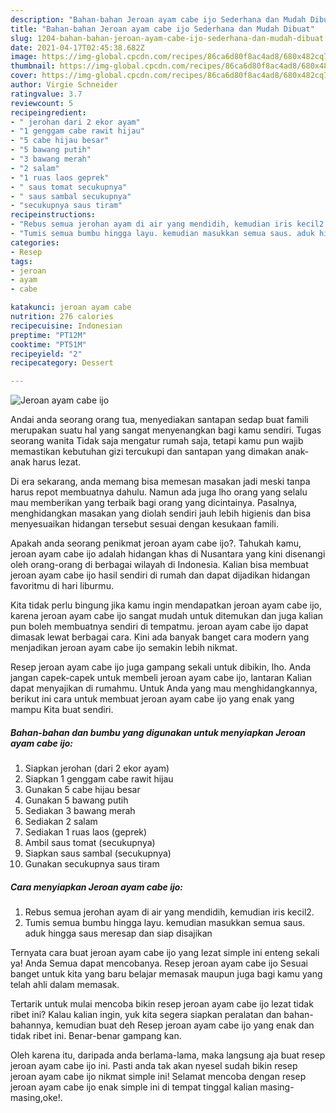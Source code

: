 ```yaml
---
description: "Bahan-bahan Jeroan ayam cabe ijo Sederhana dan Mudah Dibuat"
title: "Bahan-bahan Jeroan ayam cabe ijo Sederhana dan Mudah Dibuat"
slug: 1204-bahan-bahan-jeroan-ayam-cabe-ijo-sederhana-dan-mudah-dibuat
date: 2021-04-17T02:45:38.682Z
image: https://img-global.cpcdn.com/recipes/86ca6d80f8ac4ad8/680x482cq70/jeroan-ayam-cabe-ijo-foto-resep-utama.jpg
thumbnail: https://img-global.cpcdn.com/recipes/86ca6d80f8ac4ad8/680x482cq70/jeroan-ayam-cabe-ijo-foto-resep-utama.jpg
cover: https://img-global.cpcdn.com/recipes/86ca6d80f8ac4ad8/680x482cq70/jeroan-ayam-cabe-ijo-foto-resep-utama.jpg
author: Virgie Schneider
ratingvalue: 3.7
reviewcount: 5
recipeingredient:
- " jerohan dari 2 ekor ayam"
- "1 genggam cabe rawit hijau"
- "5 cabe hijau besar"
- "5 bawang putih"
- "3 bawang merah"
- "2 salam"
- "1 ruas laos geprek"
- " saus tomat secukupnya"
- " saus sambal secukupnya"
- "secukupnya saus tiram"
recipeinstructions:
- "Rebus semua jerohan ayam di air yang mendidih, kemudian iris kecil2."
- "Tumis semua bumbu hingga layu. kemudian masukkan semua saus. aduk hingga saus meresap dan siap disajikan"
categories:
- Resep
tags:
- jeroan
- ayam
- cabe

katakunci: jeroan ayam cabe 
nutrition: 276 calories
recipecuisine: Indonesian
preptime: "PT12M"
cooktime: "PT51M"
recipeyield: "2"
recipecategory: Dessert

---
```



![Jeroan ayam cabe ijo](https://img-global.cpcdn.com/recipes/86ca6d80f8ac4ad8/680x482cq70/jeroan-ayam-cabe-ijo-foto-resep-utama.jpg)

Andai anda seorang orang tua, menyediakan santapan sedap buat famili merupakan suatu hal yang sangat menyenangkan bagi kamu sendiri. Tugas seorang  wanita Tidak saja mengatur rumah saja, tetapi kamu pun wajib memastikan kebutuhan gizi tercukupi dan santapan yang dimakan anak-anak harus lezat.

Di era  sekarang, anda memang bisa memesan masakan jadi meski tanpa harus repot membuatnya dahulu. Namun ada juga lho orang yang selalu mau memberikan yang terbaik bagi orang yang dicintainya. Pasalnya, menghidangkan masakan yang diolah sendiri jauh lebih higienis dan bisa menyesuaikan hidangan tersebut sesuai dengan kesukaan famili. 



Apakah anda seorang penikmat jeroan ayam cabe ijo?. Tahukah kamu, jeroan ayam cabe ijo adalah hidangan khas di Nusantara yang kini disenangi oleh orang-orang di berbagai wilayah di Indonesia. Kalian bisa membuat jeroan ayam cabe ijo hasil sendiri di rumah dan dapat dijadikan hidangan favoritmu di hari liburmu.

Kita tidak perlu bingung jika kamu ingin mendapatkan jeroan ayam cabe ijo, karena jeroan ayam cabe ijo sangat mudah untuk ditemukan dan juga kalian pun boleh membuatnya sendiri di tempatmu. jeroan ayam cabe ijo dapat dimasak lewat berbagai cara. Kini ada banyak banget cara modern yang menjadikan jeroan ayam cabe ijo semakin lebih nikmat.

Resep jeroan ayam cabe ijo juga gampang sekali untuk dibikin, lho. Anda jangan capek-capek untuk membeli jeroan ayam cabe ijo, lantaran Kalian dapat menyajikan di rumahmu. Untuk Anda yang mau menghidangkannya, berikut ini cara untuk membuat jeroan ayam cabe ijo yang enak yang mampu Kita buat sendiri.

<!--inarticleads1-->

##### Bahan-bahan dan bumbu yang digunakan untuk menyiapkan Jeroan ayam cabe ijo:

1. Siapkan  jerohan (dari 2 ekor ayam)
1. Siapkan 1 genggam cabe rawit hijau
1. Gunakan 5 cabe hijau besar
1. Gunakan 5 bawang putih
1. Sediakan 3 bawang merah
1. Sediakan 2 salam
1. Sediakan 1 ruas laos (geprek)
1. Ambil  saus tomat (secukupnya)
1. Siapkan  saus sambal (secukupnya)
1. Gunakan secukupnya saus tiram




<!--inarticleads2-->

##### Cara menyiapkan Jeroan ayam cabe ijo:

1. Rebus semua jerohan ayam di air yang mendidih, kemudian iris kecil2.
1. Tumis semua bumbu hingga layu. kemudian masukkan semua saus. aduk hingga saus meresap dan siap disajikan




Ternyata cara buat jeroan ayam cabe ijo yang lezat simple ini enteng sekali ya! Anda Semua dapat mencobanya. Resep jeroan ayam cabe ijo Sesuai banget untuk kita yang baru belajar memasak maupun juga bagi kamu yang telah ahli dalam memasak.

Tertarik untuk mulai mencoba bikin resep jeroan ayam cabe ijo lezat tidak ribet ini? Kalau kalian ingin, yuk kita segera siapkan peralatan dan bahan-bahannya, kemudian buat deh Resep jeroan ayam cabe ijo yang enak dan tidak ribet ini. Benar-benar gampang kan. 

Oleh karena itu, daripada anda berlama-lama, maka langsung aja buat resep jeroan ayam cabe ijo ini. Pasti anda tak akan nyesel sudah bikin resep jeroan ayam cabe ijo nikmat simple ini! Selamat mencoba dengan resep jeroan ayam cabe ijo enak simple ini di tempat tinggal kalian masing-masing,oke!.

